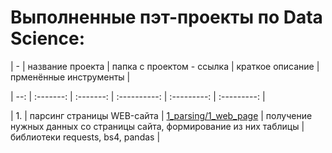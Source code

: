 # Выполненные пэт-проекты по Data Science:

| - | название проекта | папка с проектом - ссылка | краткое описание | прменённые инструменты |

| --: | :-------: | :-------: | :----------: | :---------: | :---------: |

| 1. | парсинг страницы WEB-сайта | [1_parsing/1_web_page](1_parsing/1_web_page) | получение нужных данных со страницы сайта, формирование из них таблицы | библиотеки requests, bs4, pandas |

